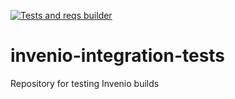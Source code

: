 [![Tests and reqs builder](https://github.com/oarepo/invenio-integration-tests/actions/workflows/from_travis.yml/badge.svg?branch=invenio-3.5)](https://github.com/oarepo/invenio-integration-tests/actions/workflows/from_travis.yml)

# invenio-integration-tests
Repository for testing Invenio builds
